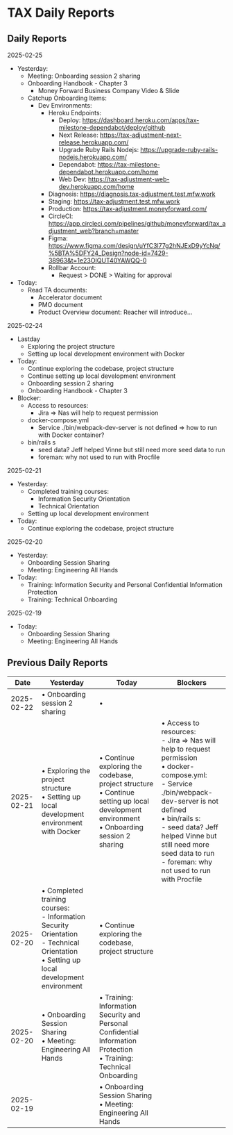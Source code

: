# TAX Daily Reports

## Daily Reports

2025-02-25
* Yesterday:
	- Meeting: Onboarding session 2 sharing
	- Onboarding Handbook - Chapter 3
		- Money Forward Business Company Video & Slide
	- Catchup Onboarding Items:
		* Dev Environments:
			* Heroku Endpoints:
				* Deploy: https://dashboard.heroku.com/apps/tax-milestone-dependabot/deploy/github
				* Next Release: https://tax-adjustment-next-release.herokuapp.com/
				* Upgrade Ruby Rails Nodejs: https://upgrade-ruby-rails-nodejs.herokuapp.com/
				* Dependabot: https://tax-milestone-dependabot.herokuapp.com/home
				* Web Dev: https://tax-adjustment-web-dev.herokuapp.com/home
			* Diagnosis: https://diagnosis.tax-adjustment.test.mfw.work
			* Staging: https://tax-adjustment.test.mfw.work
			* Production: https://tax-adjustment.moneyforward.com/
			* CircleCI: https://app.circleci.com/pipelines/github/moneyforward/tax_adjustment_web?branch=master
			* Figma: https://www.figma.com/design/uYfC3l77g2hNJExD9yYcNq/%5BTA%5DFY24_Design?node-id=7429-38963&t=1e23OIQUT40YAWQQ-0
			* Rollbar Account: 
				* Request > DONE > Waiting for approval
* Today:
	- Read TA documents:
		* Accelerator document
		* PMO document
		* Product Overview document: Reacher will introduce...

2025-02-24
* Lastday
	- Exploring the project structure
	- Setting up local development environment with Docker
* Today:
	- Continue exploring the codebase, project structure 
	- Continue setting up local development environment
	- Onboarding session 2 sharing
	- Onboarding Handbook - Chapter 3
* Blocker:
	- Access to resources: 
		- Jira => Nas will help to request permission
	- docker-compose.yml
		- Service ./bin/webpack-dev-server is not defined => how to run with Docker container?
	- bin/rails s 
		- seed data? Jeff helped Vinne but still need more seed data to run
		- foreman: why not used to run with Procfile

2025-02-21
* Yesterday: 
	- Completed training courses: 
		- Information Security Orientation 
		- Technical Orientation
	- Setting up local development environment
* Today:
	- Continue exploring the codebase, project structure 

2025-02-20
* Yesterday:
	- Onboarding Session Sharing
	- Meeting: Engineering All Hands
* Today:
	- Training: Information Security and Personal Confidential Information Protection
	- Training: Technical Onboarding

2025-02-19
* Today: 
	- Onboarding Session Sharing
	- Meeting: Engineering All Hands

## Previous Daily Reports

| Date | Yesterday | Today | Blockers |
|------|-----------|-------|----------|
| 2025-02-22 | • Onboarding session 2 sharing | • | |
| 2025-02-21 | • Exploring the project structure<br>• Setting up local development environment with Docker | • Continue exploring the codebase, project structure<br>• Continue setting up local development environment<br>• Onboarding session 2 sharing | • Access to resources:<br>  - Jira => Nas will help to request permission<br>• docker-compose.yml:<br>  - Service ./bin/webpack-dev-server is not defined<br>• bin/rails s:<br>  - seed data? Jeff helped Vinne but still need more seed data to run<br>  - foreman: why not used to run with Procfile |
| 2025-02-20 | • Completed training courses:<br>  - Information Security Orientation<br>  - Technical Orientation<br>• Setting up local development environment | • Continue exploring the codebase, project structure | |
| 2025-02-20 | • Onboarding Session Sharing<br>• Meeting: Engineering All Hands | • Training: Information Security and Personal Confidential Information Protection<br>• Training: Technical Onboarding | |
| 2025-02-19 | | • Onboarding Session Sharing<br>• Meeting: Engineering All Hands | |
